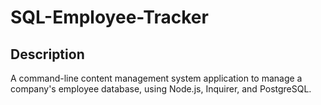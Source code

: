 # SQL-Employee-Tracker

## Description
A command-line content management system application to manage a company's employee database, using Node.js, Inquirer, and PostgreSQL.